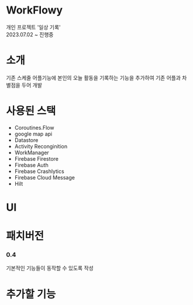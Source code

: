 # WorkFlowy
개인 프로젝트 '일상 기록'   
2023.07.02 ~ 진행중  

# 소개
기존 스케줄 어플기능에 본인의 오늘 활동을 기록하는 기능을 추가하여 기존 어플과 차별점을 두어 개발
   
# 사용된 스택  
- Coroutines.Flow  
- google map api
- Datastore
- Activity Reconginition 
- WorkManager
- Firebase Firestore
- Firebase Auth
- Firebase Crashlytics
- Firebase Cloud Message
- Hilt  
  

# UI  

# 패치버전  
### 0.4
기본적인 기능들이 동작할 수 있도록 작성

# 추가할 기능  


